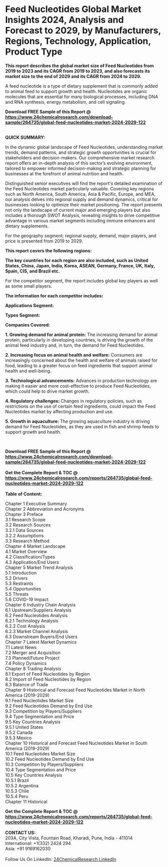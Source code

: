 <h1>Feed Nucleotides Global Market Insights 2024, Analysis and Forecast to 2029, by Manufacturers, Regions, Technology, Application, Product Type</h1><p><strong>This report describes the global market size of Feed Nucleotides from 2019 to 2023 and its CAGR from 2019 to 2023, and also forecasts its market size to the end of 2029 and its CAGR from 2024 to 2029.</strong></p><p>
</p><p>A feed nucleotide is a type of dietary supplement that is commonly added to animal feed to support growth and health. Nucleotides are organic molecules that are essential for many biological processes, including DNA and RNA synthesis, energy metabolism, and cell signaling.</p><div><b>Download FREE Sample of this Report @ 
            <a href="https://www.24chemicalresearch.com/download-sample/264735/global-feed-nucleotides-market-2024-2029-122">
            https://www.24chemicalresearch.com/download-sample/264735/global-feed-nucleotides-market-2024-2029-122</a></b></div><br><p>
</p><p></p><p>
</p><p>
<strong>QUICK SUMMARY:</strong></p><p>
In the dynamic global landscape of Feed Nucleotides, understanding market trends, demand patterns, and strategic growth opportunities is crucial for stakeholders and decision-makers. Our comprehensive market research report offers an in-depth analysis of this sector’s evolving environment, tailored to empower informed decision-making and strategic planning for businesses at the forefront of animal nutrition and health.</p><p>
</p><p>
Distinguished senior executives will find the report's detailed examination of the Feed Nucleotides market particularly valuable. Covering key regions such as North America, South America, Asia &amp; Pacific, Europe, and MEA, our analysis delves into regional supply and demand dynamics, critical for businesses looking to optimize their market positioning. The report presents not only the landscape of current major and emerging players but also includes a thorough SWOT Analysis, revealing insights to drive competitive advantage in various market segments including immune enhancers and dietary supplements.</p><p>
</p><p>
</p><p>
</p><p>
For the geography segment; regional supply, demand, major players, and price is presented from 2019 to 2029.</p><p>
</p><p>
<strong>This report covers the following regions:</strong></p><p>
</p><p>
</p><p><strong>The key countries for each region are also included, such as United States, China, Japan, India, Korea, ASEAN, Germany, France, UK, Italy, Spain, CIS, and Brazil etc.</strong></p><p>
</p><p>
For the competitor segment, the report includes global key players as well as some small players.</p><p>
</p><p>
<strong>The information for each competitor includes:</strong></p><p>
</p><p>
</p><p><strong>Applications Segment:</strong></p><p>
</p><p>
<strong>Types Segment:</strong></p><p>
</p><p>
</p><p><strong>Companies Covered:</strong></p><p>
</p><p>
</p><p></p><p>
<strong>1. Growing demand for animal protein:</strong> The increasing demand for animal protein, particularly in developing countries, is driving the growth of the animal feed industry and, in turn, the demand for Feed Nucleotides.</p><p>
<strong>2. Increasing focus on animal health and welfare:</strong> Consumers are increasingly concerned about the health and welfare of animals raised for food, leading to a greater focus on feed ingredients that support animal health and well-being.</p><p>
<strong>3. Technological advancements:</strong> Advances in production technology are making it easier and more cost-effective to produce Feed Nucleotides, which could help to drive market growth.</p><p>
<strong>4. Regulatory challenges: </strong>Changes in regulatory policies, such as restrictions on the use of certain feed ingredients, could impact the Feed Nucleotides market by affecting production and use.</p><p>
<strong>5. Growth in aquaculture: </strong>The growing aquaculture industry is driving demand for Feed Nucleotides, as they are used in fish and shrimp feeds to support growth and health.</p><p>
</p><p>
</p><p>
 </p><div><b>Download FREE Sample of this Report @ 
            <a href="https://www.24chemicalresearch.com/download-sample/264735/global-feed-nucleotides-market-2024-2029-122">
            https://www.24chemicalresearch.com/download-sample/264735/global-feed-nucleotides-market-2024-2029-122</a></b></div><br><div><b>Get the Complete Report & TOC @ 
            <a href="https://www.24chemicalresearch.com/reports/264735/global-feed-nucleotides-market-2024-2029-122">
            https://www.24chemicalresearch.com/reports/264735/global-feed-nucleotides-market-2024-2029-122</a></b></div><br>
            <b>Table of Content:</b><p>Chapter 1 Executive Summary<br />
Chapter 2 Abbreviation and Acronyms<br />
Chapter 3 Preface<br />
3.1 Research Scope<br />
3.2 Research Sources<br />
3.2.1 Data Sources<br />
3.2.2 Assumptions<br />
3.3 Research Method<br />
Chapter 4 Market Landscape<br />
4.1 Market Overview<br />
4.2 Classification/Types<br />
4.3 Application/End Users<br />
Chapter 5 Market Trend Analysis<br />
5.1 Introduction<br />
5.2 Drivers<br />
5.3 Restraints<br />
5.4 Opportunities<br />
5.5 Threats<br />
5.6 COVID-19 Impact<br />
Chapter 6 Industry Chain Analysis<br />
6.1 Upstream/Suppliers Analysis<br />
6.2 Feed Nucleotides Analysis<br />
6.2.1 Technology Analysis<br />
6.2.2 Cost Analysis<br />
6.2.3 Market Channel Analysis<br />
6.3 Downstream Buyers/End Users<br />
Chapter 7 Latest Market Dynamics<br />
7.1 Latest News<br />
7.2 Merger and Acquisition<br />
7.3 Planned/Future Project<br />
7.4 Policy Dynamics<br />
Chapter 8 Trading Analysis<br />
8.1 Export of Feed Nucleotides by Region<br />
8.2 Import of Feed Nucleotides by Region<br />
8.3 Balance of Trade<br />
Chapter 9 Historical and Forecast Feed Nucleotides Market in North America (2019-2029)<br />
9.1 Feed Nucleotides Market Size<br />
9.2 Feed Nucleotides Demand by End Use<br />
9.3 Competition by Players/Suppliers<br />
9.4 Type Segmentation and Price<br />
9.5 Key Countries Analysis<br />
9.5.1 United States<br />
9.5.2 Canada<br />
9.5.3 Mexico<br />
Chapter 10 Historical and Forecast Feed Nucleotides Market in South America (2019-2029)<br />
10.1 Feed Nucleotides Market Size<br />
10.2 Feed Nucleotides Demand by End Use<br />
10.3 Competition by Players/Suppliers<br />
10.4 Type Segmentation and Price<br />
10.5 Key Countries Analysis<br />
10.5.1 Brazil<br />
10.5.2 Argentina<br />
10.5.3 Chile<br />
10.5.4 Peru<br />
Chapter 11 Historical </p><div><b>Get the Complete Report & TOC @ 
            <a href="https://www.24chemicalresearch.com/reports/264735/global-feed-nucleotides-market-2024-2029-122">
            https://www.24chemicalresearch.com/reports/264735/global-feed-nucleotides-market-2024-2029-122</a></b></div><br><b>CONTACT US:</b><br>
            203A, City Vista, Fountain Road, Kharadi, Pune, India - 411014<br>
            International: +1(332) 2424 294<br>
            Asia: +91 9169162030 <br><br>
            Follow Us On LinkedIn: <a href="https://www.linkedin.com/company/24chemicalresearch/">24ChemicalResearch LinkedIn</a>